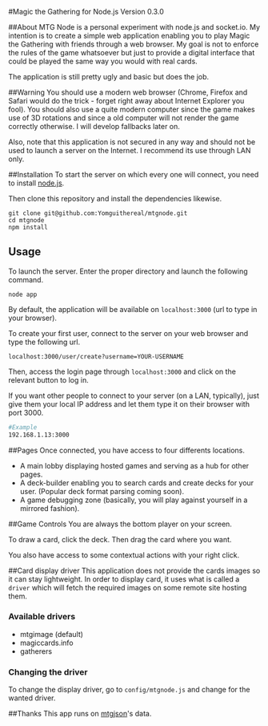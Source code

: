 #Magic the Gathering for Node.js
Version 0.3.0

##About
MTG Node is a personal experiment with node.js and socket.io. My intention is to create a simple web application enabling you to play Magic the Gathering with friends through a web browser. My goal is not to enforce the rules of the game whatsoever but just to provide a digital interface that could be played the same way you would with real cards.

The application is still pretty ugly and basic but does the job.

##Warning
You should use a modern web browser (Chrome, Firefox and Safari would do the trick - forget right away about Internet Explorer you fool). You should also use a quite modern computer since the game makes use of 3D rotations and since a old computer will not render the game correctly otherwise. I will develop fallbacks later on.

Also, note that this application is not secured in any way and should not be used to launch a server on the
Internet. I recommend its use through LAN only.

##Installation
To start the server on which every one will connect, you need to install [node.js](http://nodejs.org/).

Then clone this repository and install the dependencies likewise.
```
git clone git@github.com:Yomguithereal/mtgnode.git
cd mtgnode
npm install
```

## Usage
To launch the server. Enter the proper directory and launch the following command.

```
node app
```

By default, the application will be available on `localhost:3000` (url to type in your browser).

To create your first user, connect to the server on your web browser and type the following url.

```
localhost:3000/user/create?username=YOUR-USERNAME
```

Then, access the login page through `localhost:3000` and click on the relevant button to log in.

If you want other people to connect to your server (on a LAN, typically), just give them your local IP address
and let them type it on their browser with port 3000.

```bash
#Example
192.168.1.13:3000
```

##Pages
Once connected, you have access to four differents locations.

* A main lobby displaying hosted games and serving as a hub for other pages.
* A deck-builder enabling you to search cards and create decks for your user. (Popular deck format parsing coming soon).
* A game debugging zone (basically, you will play against yourself in a mirrored fashion).

##Game Controls
You are always the bottom player on your screen.

To draw a card, click the deck. Then drag the card where you want.

You also have access to some contextual actions with your right click.

##Card display driver
This application does not provide the cards images so it can stay lightweight. In order to display card, it uses what is called a `driver` which will fetch the required images on some remote site hosting them.

### Available drivers
* mtgimage (default)
* magiccards.info
* gatherers

### Changing the driver
To change the display driver, go to `config/mtgnode.js` and change for the wanted driver.

##Thanks
This app runs on [mtgjson](http://mtgjson.com/)'s data.
